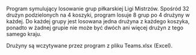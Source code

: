 Program symulujący losowanie grup piłkarskiej Ligi Mistrzów. Spośród 32 drużyn podzielonych na 4 koszyki, program losuje 8 grup po 4 drużyny w każdej. Do każdej grupy jest losowana jedna drużyna z każdego koszyka, ponadto w żadnej grupie nie może być dwóch ani więcej drużyn z tego samego kraju.

Drużyny są wczytywane przez program z pliku Teams.xlsx (Excel).
